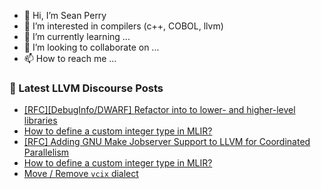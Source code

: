 - 👋 Hi, I’m Sean Perry
- 👀 I’m interested in compilers (c++, COBOL, llvm)
- 🌱 I’m currently learning ...
- 💞️ I’m looking to collaborate on ...
- 📫 How to reach me ...

<!---
s66perry/s66perry is a ✨ special ✨ repository because its `README.md` (this file) appears on your GitHub profile.
You can click the Preview link to take a look at your changes.
--->
### 📕 Latest LLVM Discourse Posts

<!-- DISCOURSE-LLVM:START -->
- [[RFC][DebugInfo/DWARF] Refactor into to lower- and higher-level libraries](https://discourse.llvm.org/t/rfc-debuginfo-dwarf-refactor-into-to-lower-and-higher-level-libraries/86665#post_4)
- [How to define a custom integer type in MLIR?](https://discourse.llvm.org/t/how-to-define-a-custom-integer-type-in-mlir/74062?page=2#post_22)
- [[RFC] Adding GNU Make Jobserver Support to LLVM for Coordinated Parallelism](https://discourse.llvm.org/t/rfc-adding-gnu-make-jobserver-support-to-llvm-for-coordinated-parallelism/87034#post_12)
- [How to define a custom integer type in MLIR?](https://discourse.llvm.org/t/how-to-define-a-custom-integer-type-in-mlir/74062#post_21)
- [Move / Remove `vcix` dialect](https://discourse.llvm.org/t/move-remove-vcix-dialect/86920?page=3#post_48)
<!-- DISCOURSE-LLVM:END -->
